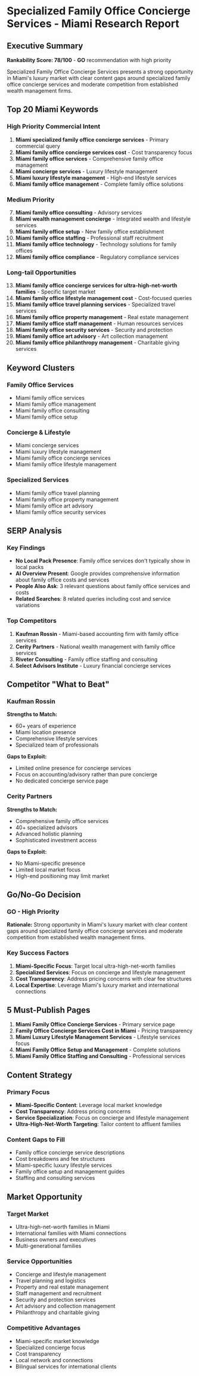 # Specialized Family Office Concierge Services - Miami Research Report

## Executive Summary
**Rankability Score: 78/100** - **GO** recommendation with high priority

Specialized Family Office Concierge Services presents a strong opportunity in Miami's luxury market with clear content gaps around specialized family office concierge services and moderate competition from established wealth management firms.

## Top 20 Miami Keywords

### High Priority Commercial Intent
1. **Miami specialized family office concierge services** - Primary commercial query
2. **Miami family office concierge services cost** - Cost transparency focus
3. **Miami family office services** - Comprehensive family office management
4. **Miami concierge services** - Luxury lifestyle management
5. **Miami luxury lifestyle management** - High-end lifestyle services
6. **Miami family office management** - Complete family office solutions

### Medium Priority
7. **Miami family office consulting** - Advisory services
8. **Miami wealth management concierge** - Integrated wealth and lifestyle services
9. **Miami family office setup** - New family office establishment
10. **Miami family office staffing** - Professional staff recruitment
11. **Miami family office technology** - Technology solutions for family offices
12. **Miami family office compliance** - Regulatory compliance services

### Long-tail Opportunities
13. **Miami family office concierge services for ultra-high-net-worth families** - Specific target market
14. **Miami family office lifestyle management cost** - Cost-focused queries
15. **Miami family office travel planning services** - Specialized travel services
16. **Miami family office property management** - Real estate management
17. **Miami family office staff management** - Human resources services
18. **Miami family office security services** - Security and protection
19. **Miami family office art advisory** - Art collection management
20. **Miami family office philanthropy management** - Charitable giving services

## Keyword Clusters

### Family Office Services
- Miami family office services
- Miami family office management
- Miami family office consulting
- Miami family office setup

### Concierge & Lifestyle
- Miami concierge services
- Miami luxury lifestyle management
- Miami family office concierge services
- Miami family office lifestyle management

### Specialized Services
- Miami family office travel planning
- Miami family office property management
- Miami family office art advisory
- Miami family office security services

## SERP Analysis

### Key Findings
- **No Local Pack Presence**: Family office services don't typically show in local packs
- **AI Overview Present**: Google provides comprehensive information about family office costs and services
- **People Also Ask**: 3 relevant questions about family office services and costs
- **Related Searches**: 8 related queries including cost and service variations

### Top Competitors
1. **Kaufman Rossin** - Miami-based accounting firm with family office services
2. **Cerity Partners** - National wealth management with family office services
3. **Riveter Consulting** - Family office staffing and consulting
4. **Select Advisors Institute** - Luxury financial concierge services

## Competitor "What to Beat"

### Kaufman Rossin
**Strengths to Match:**
- 60+ years of experience
- Miami location presence
- Comprehensive lifestyle services
- Specialized team of professionals

**Gaps to Exploit:**
- Limited online presence for concierge services
- Focus on accounting/advisory rather than pure concierge
- No dedicated concierge service page

### Cerity Partners
**Strengths to Match:**
- Comprehensive family office services
- 40+ specialized advisors
- Advanced holistic planning
- Sophisticated investment access

**Gaps to Exploit:**
- No Miami-specific presence
- Limited local market focus
- High-end positioning may limit market

## Go/No-Go Decision

### **GO** - High Priority
**Rationale:** Strong opportunity in Miami's luxury market with clear content gaps around specialized family office concierge services and moderate competition from established wealth management firms.

### Key Success Factors
1. **Miami-Specific Focus**: Target local ultra-high-net-worth families
2. **Specialized Services**: Focus on concierge and lifestyle management
3. **Cost Transparency**: Address pricing concerns with clear fee structures
4. **Local Expertise**: Leverage Miami's luxury market and international connections

## 5 Must-Publish Pages

1. **Miami Family Office Concierge Services** - Primary service page
2. **Family Office Concierge Services Cost in Miami** - Pricing transparency
3. **Miami Luxury Lifestyle Management Services** - Lifestyle services focus
4. **Miami Family Office Setup and Management** - Complete solutions
5. **Miami Family Office Staffing and Consulting** - Professional services

## Content Strategy

### Primary Focus
- **Miami-Specific Content**: Leverage local market knowledge
- **Cost Transparency**: Address pricing concerns
- **Service Specialization**: Focus on concierge and lifestyle management
- **Ultra-High-Net-Worth Targeting**: Tailor content to affluent families

### Content Gaps to Fill
- Family office concierge service descriptions
- Cost breakdowns and fee structures
- Miami-specific luxury lifestyle services
- Family office setup and management guides
- Staffing and consulting services

## Market Opportunity

### Target Market
- Ultra-high-net-worth families in Miami
- International families with Miami connections
- Business owners and executives
- Multi-generational families

### Service Opportunities
- Concierge and lifestyle management
- Travel planning and logistics
- Property and real estate management
- Staff management and recruitment
- Security and protection services
- Art advisory and collection management
- Philanthropy and charitable giving

### Competitive Advantages
- Miami-specific market knowledge
- Specialized concierge focus
- Cost transparency
- Local network and connections
- Bilingual services for international clients
